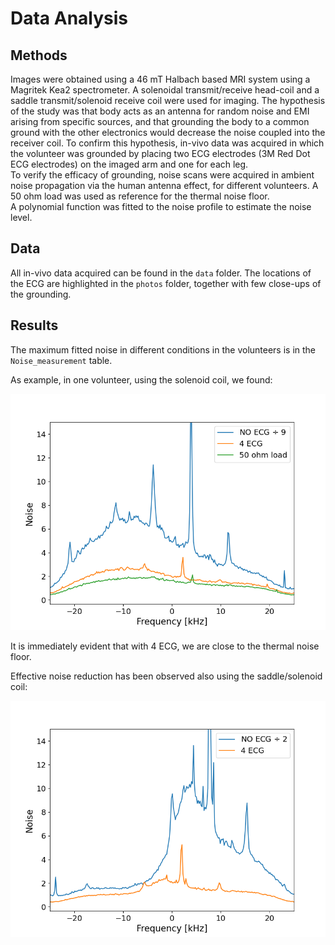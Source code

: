 # Data Analysis

## Methods
Images were obtained using a 46 mT Halbach based MRI system using a Magritek Kea2 spectrometer. A solenoidal transmit/receive head-coil and a saddle transmit/solenoid receive coil were used for imaging. The hypothesis of the study was that body acts as an antenna for random noise and EMI arising from specific sources,  and that grounding the body to a common ground with the other electronics would decrease the noise coupled into the receiver coil. To confirm this hypothesis, in-vivo data was acquired in which the volunteer was grounded by placing two ECG electrodes (3M Red Dot ECG electrodes) on the imaged arm and one for each leg. \
To verify the efficacy of grounding, noise scans were acquired in ambient noise propagation via the human antenna effect, for different volunteers. A 50 ohm load was used as reference for the thermal noise floor.\
A polynomial function was fitted to the noise profile to estimate the noise level. 

## Data
All in-vivo data acquired can be found in the `data` folder.  The locations of the ECG are highlighted in the `photos` folder, together with few close-ups of the grounding.

## Results
The maximum fitted noise in different conditions in the volunteers is in the `Noise_measurement` table.

As example, in one volunteer, using the solenoid coil, we found:

![Solenoid](noiseFit_solenoid.png)

It is immediately evident that with 4 ECG, we are close to the thermal noise floor.

Effective noise reduction has been observed also using the saddle/solenoid coil:

![Saddle](noiseFit_saddlesolenoid.png)
